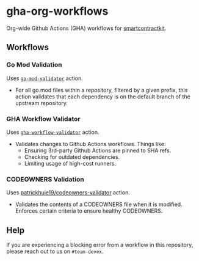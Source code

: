 # gha-org-workflows

Org-wide Github Actions (GHA) workflows for [smartcontractkit](https://github.com/smartcontractkit).

## Workflows

### Go Mod Validation

Uses [`go-mod-validator`](https://github.com/smartcontractkit/.github/tree/main/apps/go-mod-validator) action.
*  For all go.mod files within a repository, filtered by a given prefix, this action validates that each dependency is on the default branch of the upstream repository.


### GHA Workflow Validator

Uses [`gha-workflow-validator`](https://github.com/smartcontractkit/.github/tree/main/actions/gha-workflow-validator) action.
* Validates changes to Github Actions workflows. Things like:
    * Ensuring 3rd-party Github Actions are pinned to SHA refs.
    * Checking for outdated dependencies.
    * Limiting usage of high-cost runners.

### CODEOWNERS Validation

Uses [patrickhuie19/codeowners-validator](https://github.com/patrickhuie19/codeowners-validator/) action.
* Validates the contents of a CODEOWNERS file when it is modified. Enforces certain criteria to ensure healthy CODEOWNERS.


## Help

If you are experiencing a blocking error from a workflow in this repository, please reach out to us on `#team-devex`.
